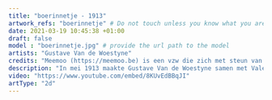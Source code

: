 ```yaml
---
title: "boerinnetje - 1913"
artwork_refs: "boerinnetje" # Do not touch unless you know what you are doing
date: 2021-03-19 10:45:38 +01:00
draft: false
model : "boerinnetje.jpg" # provide the url path to the model
artists: "Gustave Van de Woestyne"
credits: "Meemoo (https://meemoo.be) is een vzw die zich met steun van de Vlaamse Overheid inzet voor de digitale archiefwerking van organisaties in cultuur, media en overheid. Samen met onze partners brengen we het verleden tot leven en maken we het klaar voor morgen. We stellen hun archiefmateriaal digitaal veilig en maken het toegankelijk en bruikbaar." # add credits if required
description: "In mei 1913 maakte Gustave Van de Woestyne samen met Valerius De Saedeleer een reis naar Firenze, waar hij het werk van Botticelli en Fra Angelico bewonderde. Zowel de zachte kleuren als de bijna etherische schoonheid van het meisje herinneren aan het werk van de Italiaanse meesters. Ook de invloed van het symbolisme, in het bijzonder van het mystiek geïnspireerde werk van Maurice Denis en Jan Toorop, is hier merkbaar in de idealisering van dit eenvoudige dorpsmeisje, in de gevoelige lijnvoering en het decoratieve patroon van het bloesje."
video: "https://www.youtube.com/embed/8KUvEdBBqJI"
artType: "2d"
---
```

